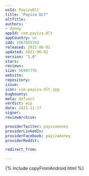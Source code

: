 ```yaml
---
wsId: PayizaDlt
title: "Payiza DLT"
altTitle: 
authors:
- danny
appId: com.payiza.dlt
appCountry: us
idd: 1567055742
released: 2021-06-01
updated: 2021-06-02
version: "1.0"
stars: 
reviews: 
size: 56907776
website: 
repository: 
issue: 
icon: com.payiza.dlt.jpg
bugbounty: 
meta: defunct
verdict: wip
date: 2021-11-17
signer: 
reviewArchive:

providerTwitter: payizamoney
providerLinkedIn: 
providerFacebook: payizamoney
providerReddit: 

redirect_from:

---
```


{% include copyFromAndroid.html %}